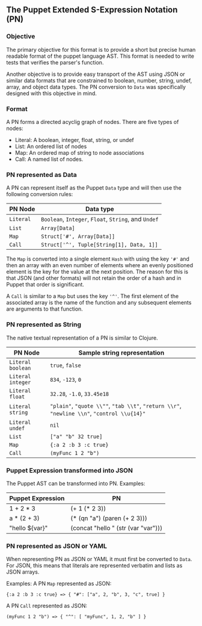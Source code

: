 ## The Puppet Extended S-Expression Notation (PN)

### Objective

The primary objective for this format is to provide a short but precise
human readable format of the puppet language AST. This format is needed to write
tests that verifies the parser's function.

Another objective is to provide easy transport of the AST using JSON
or similar data formats that are constrained to boolean, number, string,
undef, array, and object data types. The PN conversion to `Data` was specifically
designed with this objective in mind.

### Format
A PN forms a directed acyclig graph of nodes. There are five types of nodes:

* Literal: A boolean, integer, float, string, or undef
* List: An ordered list of nodes
* Map: An ordered map of string to node associations
* Call: A named list of nodes.

### PN represented as Data

A PN can represent itself as the Puppet `Data` type and will then use
the following conversion rules:

PN Node | Data type
--------|----------
`Literal` | `Boolean`, `Integer`, `Float`, `String`, and `Undef`
`List` | `Array[Data]`
`Map` | `Struct['#', Array[Data]]`
`Call` | `Struct['^', Tuple[String[1], Data, 1]]`

The `Map` is converted into a single element `Hash` with using the key
`'#'` and then an array with an even number of elements where an evenly
positioned element is the key for the value at the next position. The
reason for this is that JSON (and other formats) will not retain the
order of a hash and in Puppet that order is significant.

A `Call` is similar to a `Map` but uses the key `'^'`. The first element
of the associated array is the name of the function and any subsequent
elements are arguments to that function.

### PN represented as String

The native textual representation of a PN is similar to Clojure.

PN Node | Sample string representation
--------|----------
`Literal boolean` | `true`, `false`
`Literal integer` | `834`, `-123`, `0`
`Literal float` | `32.28`, `-1.0`, `33.45e18`
`Literal string` | `"plain"`, `"quote \\""`, `"tab \\t"`, `"return \\r"`, `"newline \\n"`, `"control \\u{14}"`
`Literal undef` | `nil`
`List` | `["a" "b" 32 true]`
`Map` | `{:a 2 :b 3 :c true}`
`Call` | `(myFunc 1 2 "b")`

### Puppet Expression transformed into JSON

The Puppet AST can be transformed into PN. Examples:

Puppet Expression | PN
------------------|---
1 + 2 * 3         | (+ 1 (* 2 3))
a * (2 + 3)       | (* (qn "a") (paren (+ 2 3)))
"hello ${var}"    | (concat "hello " (str (var "var")))

### PN represented as JSON or YAML

When representing PN as JSON or YAML it must first be converted to `Data`. For JSON, this
means that literals are represented verbatim and lists as JSON arrays.

Examples:
A PN `Map` represented as JSON:

    {:a 2 :b 3 :c true} => { "#": ["a", 2, "b", 3, "c", true] }

A PN `Call` represented as JSON:

    (myFunc 1 2 "b") => { "^": [ "myFunc", 1, 2, "b" ] }
